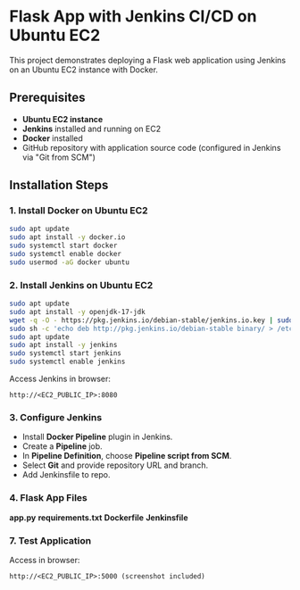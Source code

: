 # Flask App with Jenkins CI/CD on Ubuntu EC2

This project demonstrates deploying a Flask web application using
Jenkins on an Ubuntu EC2 instance with Docker.

## Prerequisites

-   **Ubuntu EC2 instance**
-   **Jenkins** installed and running on EC2
-   **Docker** installed
-   GitHub repository with application source code (configured in
    Jenkins via "Git from SCM")

## Installation Steps

### 1. Install Docker on Ubuntu EC2

``` bash
sudo apt update
sudo apt install -y docker.io
sudo systemctl start docker
sudo systemctl enable docker
sudo usermod -aG docker ubuntu
```

### 2. Install Jenkins on Ubuntu EC2

``` bash
sudo apt update
sudo apt install -y openjdk-17-jdk
wget -q -O - https://pkg.jenkins.io/debian-stable/jenkins.io.key | sudo apt-key add -
sudo sh -c 'echo deb http://pkg.jenkins.io/debian-stable binary/ > /etc/apt/sources.list.d/jenkins.list'
sudo apt update
sudo apt install -y jenkins
sudo systemctl start jenkins
sudo systemctl enable jenkins
```

Access Jenkins in browser:

    http://<EC2_PUBLIC_IP>:8080

### 3. Configure Jenkins

-   Install **Docker Pipeline** plugin in Jenkins.
-   Create a **Pipeline** job.
-   In **Pipeline Definition**, choose **Pipeline script from SCM**.
-   Select **Git** and provide repository URL and branch.
-   Add Jenkinsfile to repo.

### 4. Flask App Files

**app.py**
**requirements.txt**
**Dockerfile**
**Jenkinsfile**

### 7. Test Application

Access in browser:

    http://<EC2_PUBLIC_IP>:5000 (screenshot included)


